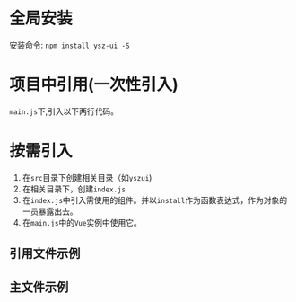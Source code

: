 # 全局安装
安装命令:
`npm install ysz-ui -S`


# 项目中引用(一次性引入)
`main.js`下,引入以下两行代码。
<preview comName="prologue" demoName="install3"></preview>


# 按需引入
1. 在`src`目录下创建相关目录（如`yszui`)
2. 在相关目录下，创建`index.js`
3. 在`index.js`中引入需使用的组件。并以`install`作为函数表达式，作为对象的一员暴露出去。
4. 在`main.js`中的`Vue`实例中使用它。

## 引用文件示例
<preview comName="prologue" demoName="install1"></preview>

## 主文件示例

<preview comName="prologue" demoName="install2"></preview>

